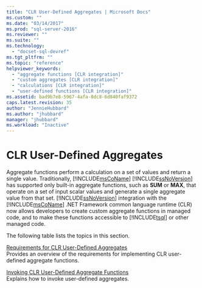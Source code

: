 ```yaml
---
title: "CLR User-Defined Aggregates | Microsoft Docs"
ms.custom: ""
ms.date: "03/14/2017"
ms.prod: "sql-server-2016"
ms.reviewer: ""
ms.suite: ""
ms.technology: 
  - "docset-sql-devref"
ms.tgt_pltfrm: ""
ms.topic: "reference"
helpviewer_keywords: 
  - "aggregate functions [CLR integration]"
  - "custom aggregates [CLR integration]"
  - "calculations [CLR integration]"
  - "user-defined functions [CLR integration]"
ms.assetid: bad9b7e8-5967-4afa-8dc8-6d840faf9372
caps.latest.revision: 35
author: "JennieHubbard"
ms.author: "jhubbard"
manager: "jhubbard"
ms.workload: "Inactive"
---
```

# CLR User-Defined Aggregates
  Aggregate functions perform a calculation on a set of values and return a single value. Traditionally, [!INCLUDE[msCoName](../../includes/msconame-md.md)] [!INCLUDE[ssNoVersion](../../includes/ssnoversion-md.md)] has supported only built-in aggregate functions, such as **SUM** or **MAX**, that operate on a set of input scalar values and generate a single aggregate value from that set. [!INCLUDE[ssNoVersion](../../includes/ssnoversion-md.md)] integration with the [!INCLUDE[msCoName](../../includes/msconame-md.md)] .NET Framework common language runtime (CLR) now allows developers to create custom aggregate functions in managed code, and to make these functions accessible to [!INCLUDE[tsql](../../includes/tsql-md.md)] or other managed code.  
  
 The following table lists the topics in this section.  
  
 [Requirements for CLR User-Defined Aggregates](../../relational-databases/clr-integration-database-objects-user-defined-functions/clr-user-defined-aggregates-requirements.md)  
 Provides an overview of the requirements for implementing CLR user-defined aggregate functions.  
  
 [Invoking CLR User-Defined Aggregate Functions](../../relational-databases/clr-integration-database-objects-user-defined-functions/clr-user-defined-aggregate-invoking-functions.md)  
 Explains how to invoke user-defined aggregates.  
  
  
